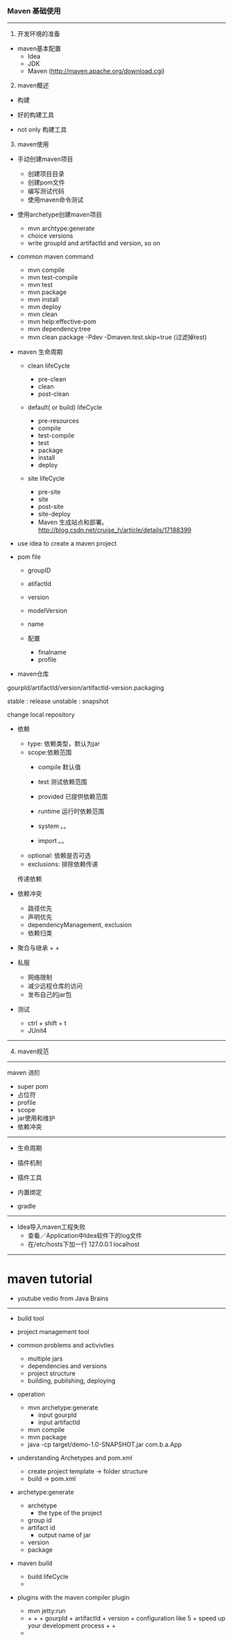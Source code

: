 ### Maven 基础使用

-------

1. 开发环境的准备

+ maven基本配置
	+ Idea
	+ JDK
	+ Maven (http://maven.apache.org/download.cgi)

2. maven概述

+ 构建

+ 好的构建工具

+ not only 构建工具

3. maven使用

+ 手动创建maven项目
	+ 创建项目目录
	+ 创建pom文件
	+ 编写测试代码
	+ 使用maven命令测试

+ 使用archetype创建maven项目
	+ mvn archtype:generate
	+ choice versions
	+ write groupId and artifactId and version, so on

+ common maven command
	+ mvn compile
	+ mvn test-compile
	+ mvn test
	+ mvn package
	+ mvn install
	+ mvn deploy
	+ mvn clean
	+ mvn help:effective-pom
	+ mvn dependency:tree
	+ mvn clean package -Pdev -Dmaven.test.skip=true (过滤掉test)

+ maven 生命周期
	+ clean lifeCycle
		+ pre-clean
		+ clean
		+ post-clean

	+ default( or build) lifeCycle
		+ pre-resources
		+ compile
		+ test-compile
		+ test
		+ package
		+ install
		+ deploy

	+ site lifeCycle
		+ pre-site
		+ site
		+ post-site
		+ site-deploy
		+ Maven 生成站点和部署。http://blog.csdn.net/cruise_h/article/details/17188399


+ use idea to create a maven project

+ pom file
	+ groupID
	+ atifactId
	+ version

	+ modelVersion
	+ name

	+ 配置
		+ finalname
		+ profile

+ maven仓库

gourpId/artifactId/version/artifactId-version.packaging

stable : release
unstable : snapshot

change local repository

+ 依赖
	+ type: 依赖类型，默认为jar
	+ scope:依赖范围
		+ compile 默认值
		+ test 测试依赖范围
		+ provided 已提供依赖范围
		+ runtime 运行时依赖范围

		+ system 。。
		+ import 。。
	+ optional: 依赖是否可选
	+ exclusions: 排除依赖传递

	传递依赖

+ 依赖冲突
	+ 路径优先
	+ 声明优先
	+ dependencyManagement, exclusion
	+ 依赖归类

+ 聚合与继承
	+
	+

+ 私服
	+ 网络限制
	+ 减少远程仓库的访问
	+ 发布自己的jar包

+ 测试
	+ ctrl + shift + t
	+ JUnit4
---

4. maven规范

---

maven 进阶

+ super pom
+ 占位符
+ profile
+ scope
+ jar使用和维护
+ 依赖冲突

---

+ 生命周期
+ 插件机制
+ 插件工具
+ 内置绑定


+ gradle

---
+ Idea导入maven工程失败
	+ 查看／Application中Idea软件下的log文件
	+ 在/etc/hosts下加一行 127.0.0.1 localhost
---

# maven tutorial

+ youtube vedio from Java Brains

---
+ build tool
+ project management tool

+ common problems and activivties
	+ multiple jars
	+ dependencies and versions
	+ project structure
	+ building, publishing, deploying

+ operation
	+ mvn archetype:generate
		+ input gourpId
		+ input artifactId
	+ mvn compile
	+ mvn package
	+ java -cp target/demo-1.0-SNAPSHOT.jar com.b.a.App
+ understanding Archetypes and pom.xml
	+ create project template -> folder structure
	+ build -> pom.xml
+ archetype:generate
	+ archetype
		+ the type of the project
	+ group id
	+ artifact id
		+ output name of jar
	+ version
	+ package

+ maven build
	+ build lifeCycle
	+
+ plugins with the maven compiler plugin
	+ mvn jetty:run
	+ <build>
		+ <plugins>
			+ <plugin>
				+ gourpId
				+ artifactId
				+ version
				+ configuration like <scanIntervalSeconds>5</scanIntervalSeconds>
					+ speed up your development process
			+ </plugin>
		+ </plugins>
	+ </build>
